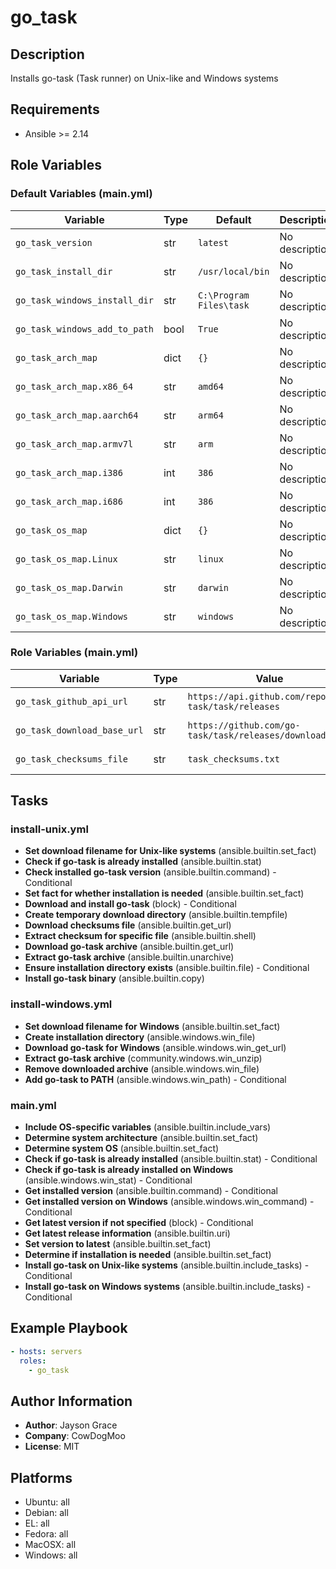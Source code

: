<!-- DOCSIBLE START -->
# go_task

## Description

Installs go-task (Task runner) on Unix-like and Windows systems

## Requirements

- Ansible >= 2.14

## Role Variables

### Default Variables (main.yml)

| Variable | Type | Default | Description |
|----------|------|---------|-------------|
| `go_task_version` | str | `latest` | No description |
| `go_task_install_dir` | str | `/usr/local/bin` | No description |
| `go_task_windows_install_dir` | str | `C:\Program Files\task` | No description |
| `go_task_windows_add_to_path` | bool | `True` | No description |
| `go_task_arch_map` | dict | `{}` | No description |
| `go_task_arch_map.x86_64` | str | `amd64` | No description |
| `go_task_arch_map.aarch64` | str | `arm64` | No description |
| `go_task_arch_map.armv7l` | str | `arm` | No description |
| `go_task_arch_map.i386` | int | `386` | No description |
| `go_task_arch_map.i686` | int | `386` | No description |
| `go_task_os_map` | dict | `{}` | No description |
| `go_task_os_map.Linux` | str | `linux` | No description |
| `go_task_os_map.Darwin` | str | `darwin` | No description |
| `go_task_os_map.Windows` | str | `windows` | No description |

### Role Variables (main.yml)

| Variable | Type | Value | Description |
|----------|------|-------|-------------|
| `go_task_github_api_url` | str | `https://api.github.com/repos/go-task/task/releases` | No description |
| `go_task_download_base_url` | str | `https://github.com/go-task/task/releases/download` | No description |
| `go_task_checksums_file` | str | `task_checksums.txt` | No description |

## Tasks

### install-unix.yml

- **Set download filename for Unix-like systems** (ansible.builtin.set_fact)
- **Check if go-task is already installed** (ansible.builtin.stat)
- **Check installed go-task version** (ansible.builtin.command) - Conditional
- **Set fact for whether installation is needed** (ansible.builtin.set_fact)
- **Download and install go-task** (block) - Conditional
- **Create temporary download directory** (ansible.builtin.tempfile)
- **Download checksums file** (ansible.builtin.get_url)
- **Extract checksum for specific file** (ansible.builtin.shell)
- **Download go-task archive** (ansible.builtin.get_url)
- **Extract go-task archive** (ansible.builtin.unarchive)
- **Ensure installation directory exists** (ansible.builtin.file) - Conditional
- **Install go-task binary** (ansible.builtin.copy)

### install-windows.yml

- **Set download filename for Windows** (ansible.builtin.set_fact)
- **Create installation directory** (ansible.windows.win_file)
- **Download go-task for Windows** (ansible.windows.win_get_url)
- **Extract go-task archive** (community.windows.win_unzip)
- **Remove downloaded archive** (ansible.windows.win_file)
- **Add go-task to PATH** (ansible.windows.win_path) - Conditional

### main.yml

- **Include OS-specific variables** (ansible.builtin.include_vars)
- **Determine system architecture** (ansible.builtin.set_fact)
- **Determine system OS** (ansible.builtin.set_fact)
- **Check if go-task is already installed** (ansible.builtin.stat) - Conditional
- **Check if go-task is already installed on Windows** (ansible.windows.win_stat) - Conditional
- **Get installed version** (ansible.builtin.command) - Conditional
- **Get installed version on Windows** (ansible.windows.win_command) - Conditional
- **Get latest version if not specified** (block) - Conditional
- **Get latest release information** (ansible.builtin.uri)
- **Set version to latest** (ansible.builtin.set_fact)
- **Determine if installation is needed** (ansible.builtin.set_fact)
- **Install go-task on Unix-like systems** (ansible.builtin.include_tasks) - Conditional
- **Install go-task on Windows systems** (ansible.builtin.include_tasks) - Conditional

## Example Playbook

```yaml
- hosts: servers
  roles:
    - go_task
```

## Author Information

- **Author**: Jayson Grace
- **Company**: CowDogMoo
- **License**: MIT

## Platforms

- Ubuntu: all
- Debian: all
- EL: all
- Fedora: all
- MacOSX: all
- Windows: all
<!-- DOCSIBLE END -->
